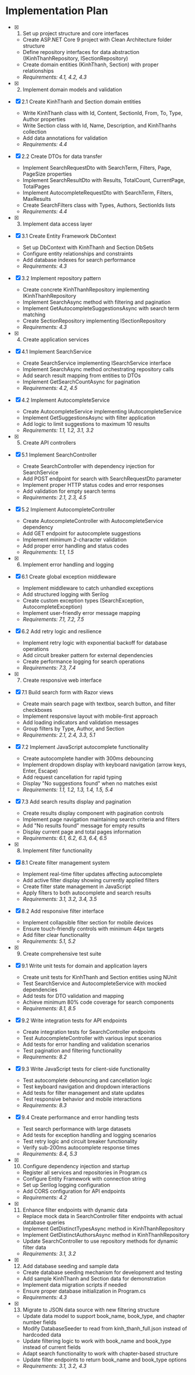 # Implementation Plan

- [x] 1. Set up project structure and core interfaces
  - Create ASP.NET Core 9 project with Clean Architecture folder structure
  - Define repository interfaces for data abstraction (IKinhThanhRepository, ISectionRepository)
  - Create domain entities (KinhThanh, Section) with proper relationships
  - _Requirements: 4.1, 4.2, 4.3_

- [x] 2. Implement domain models and validation
- [x] 2.1 Create KinhThanh and Section domain entities
  - Write KinhThanh class with Id, Content, SectionId, From, To, Type, Author properties
  - Write Section class with Id, Name, Description, and KinhThanhs collection
  - Add data annotations for validation
  - _Requirements: 4.4_

- [x] 2.2 Create DTOs for data transfer
  - Implement SearchRequestDto with SearchTerm, Filters, Page, PageSize properties
  - Implement SearchResultDto with Results, TotalCount, CurrentPage, TotalPages
  - Implement AutocompleteRequestDto with SearchTerm, Filters, MaxResults
  - Create SearchFilters class with Types, Authors, SectionIds lists
  - _Requirements: 4.4_

- [x] 3. Implement data access layer
- [x] 3.1 Create Entity Framework DbContext
  - Set up DbContext with KinhThanh and Section DbSets
  - Configure entity relationships and constraints
  - Add database indexes for search performance
  - _Requirements: 4.3_

- [x] 3.2 Implement repository pattern
  - Create concrete KinhThanhRepository implementing IKinhThanhRepository
  - Implement SearchAsync method with filtering and pagination
  - Implement GetAutocompleteSuggestionsAsync with search term matching
  - Create SectionRepository implementing ISectionRepository
  - _Requirements: 4.3_

- [x] 4. Create application services
- [x] 4.1 Implement SearchService
  - Create SearchService implementing ISearchService interface
  - Implement SearchAsync method orchestrating repository calls
  - Add search result mapping from entities to DTOs
  - Implement GetSearchCountAsync for pagination
  - _Requirements: 4.2, 4.5_

- [x] 4.2 Implement AutocompleteService
  - Create AutocompleteService implementing IAutocompleteService
  - Implement GetSuggestionsAsync with filter application
  - Add logic to limit suggestions to maximum 10 results
  - _Requirements: 1.1, 1.2, 3.1, 3.2_

- [x] 5. Create API controllers
- [x] 5.1 Implement SearchController
  - Create SearchController with dependency injection for SearchService
  - Add POST endpoint for search with SearchRequestDto parameter
  - Implement proper HTTP status codes and error responses
  - Add validation for empty search terms
  - _Requirements: 2.1, 2.3, 4.5_

- [x] 5.2 Implement AutocompleteController
  - Create AutocompleteController with AutocompleteService dependency
  - Add GET endpoint for autocomplete suggestions
  - Implement minimum 2-character validation
  - Add proper error handling and status codes
  - _Requirements: 1.1, 1.5_

- [x] 6. Implement error handling and logging
- [x] 6.1 Create global exception middleware
  - Implement middleware to catch unhandled exceptions
  - Add structured logging with Serilog
  - Create custom exception types (SearchException, AutocompleteException)
  - Implement user-friendly error message mapping
  - _Requirements: 7.1, 7.2, 7.5_

- [x] 6.2 Add retry logic and resilience
  - Implement retry logic with exponential backoff for database operations
  - Add circuit breaker pattern for external dependencies
  - Create performance logging for search operations
  - _Requirements: 7.3, 7.4_

- [x] 7. Create responsive web interface
- [x] 7.1 Build search form with Razor views
  - Create main search page with textbox, search button, and filter checkboxes
  - Implement responsive layout with mobile-first approach
  - Add loading indicators and validation messages
  - Group filters by Type, Author, and Section
  - _Requirements: 2.1, 2.4, 3.3, 5.1_

- [x] 7.2 Implement JavaScript autocomplete functionality
  - Create autocomplete handler with 300ms debouncing
  - Implement dropdown display with keyboard navigation (arrow keys, Enter, Escape)
  - Add request cancellation for rapid typing
  - Display "No suggestions found" when no matches exist
  - _Requirements: 1.1, 1.2, 1.3, 1.4, 1.5, 5.4_

- [x] 7.3 Add search results display and pagination
  - Create results display component with pagination controls
  - Implement page navigation maintaining search criteria and filters
  - Add "No results found" message for empty results
  - Display current page and total pages information
  - _Requirements: 6.1, 6.2, 6.3, 6.4, 6.5_

- [x] 8. Implement filter functionality
- [x] 8.1 Create filter management system
  - Implement real-time filter updates affecting autocomplete
  - Add active filter display showing currently applied filters
  - Create filter state management in JavaScript
  - Apply filters to both autocomplete and search results
  - _Requirements: 3.1, 3.2, 3.4, 3.5_

- [x] 8.2 Add responsive filter interface
  - Implement collapsible filter section for mobile devices
  - Ensure touch-friendly controls with minimum 44px targets
  - Add filter clear functionality
  - _Requirements: 5.1, 5.2_

- [x] 9. Create comprehensive test suite
- [x] 9.1 Write unit tests for domain and application layers
  - Create unit tests for KinhThanh and Section entities using NUnit
  - Test SearchService and AutocompleteService with mocked dependencies
  - Add tests for DTO validation and mapping
  - Achieve minimum 80% code coverage for search components
  - _Requirements: 8.1, 8.5_

- [x] 9.2 Write integration tests for API endpoints
  - Create integration tests for SearchController endpoints
  - Test AutocompleteController with various input scenarios
  - Add tests for error handling and validation scenarios
  - Test pagination and filtering functionality
  - _Requirements: 8.2_

- [x] 9.3 Write JavaScript tests for client-side functionality
  - Test autocomplete debouncing and cancellation logic
  - Test keyboard navigation and dropdown interactions
  - Add tests for filter management and state updates
  - Test responsive behavior and mobile interactions
  - _Requirements: 8.3_

- [x] 9.4 Create performance and error handling tests
  - Test search performance with large datasets
  - Add tests for exception handling and logging scenarios
  - Test retry logic and circuit breaker functionality
  - Verify sub-200ms autocomplete response times
  - _Requirements: 8.4, 5.3_

- [x] 10. Configure dependency injection and startup
  - Register all services and repositories in Program.cs
  - Configure Entity Framework with connection string
  - Set up Serilog logging configuration
  - Add CORS configuration for API endpoints
  - _Requirements: 4.2_

- [x] 11. Enhance filter endpoints with dynamic data
  - Replace mock data in SearchController filter endpoints with actual database queries
  - Implement GetDistinctTypesAsync method in KinhThanhRepository
  - Implement GetDistinctAuthorsAsync method in KinhThanhRepository
  - Update SearchController to use repository methods for dynamic filter data
  - _Requirements: 3.1, 3.2_

- [x] 12. Add database seeding and sample data
  - Create database seeding mechanism for development and testing
  - Add sample KinhThanh and Section data for demonstration
  - Implement data migration scripts if needed
  - Ensure proper database initialization in Program.cs
  - _Requirements: 4.3_

- [x] 13. Migrate to JSON data source with new filtering structure


  - Update data model to support book_name, book_type, and chapter number fields
  - Modify DatabaseSeeder to read from kinh_thanh_full.json instead of hardcoded data
  - Update filtering logic to work with book_name and book_type instead of current fields
  - Adapt search functionality to work with chapter-based structure
  - Update filter endpoints to return book_name and book_type options
  - _Requirements: 3.1, 3.2, 4.3_